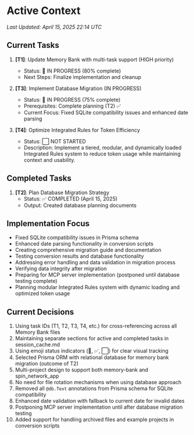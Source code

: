 # Active Context

*Last Updated: April 15, 2025 22:14 UTC*

## Current Tasks
1. **[T1]**: Update Memory Bank with multi-task support (HIGH priority)
   - Status: 🔄 IN PROGRESS (80% complete)
   - Next Steps: Finalize implementation and cleanup

2. **[T3]**: Implement Database Migration (IN PROGRESS)
   - Status: 🔄 IN PROGRESS (75% complete)
   - Prerequisites: Complete planning (T2) ✅
   - Current Focus: Fixed SQLite compatibility issues and enhanced date parsing

3. **[T4]**: Optimize Integrated Rules for Token Efficiency
   - Status: ⬜ NOT STARTED
   - Description: Implement a tiered, modular, and dynamically loaded Integrated Rules system to reduce token usage while maintaining context and usability.

## Completed Tasks
1. **[T2]**: Plan Database Migration Strategy
   - Status: ✅ COMPLETED (April 15, 2025)
   - Output: Created database planning documents

## Implementation Focus
- Fixed SQLite compatibility issues in Prisma schema
- Enhanced date parsing functionality in conversion scripts
- Creating comprehensive migration guide and documentation
- Testing conversion results and database functionality
- Addressing error handling and data validation in migration process
- Verifying data integrity after migration
- Preparing for MCP server implementation (postponed until database testing complete)
- Planning modular Integrated Rules system with dynamic loading and optimized token usage

## Current Decisions
1. Using task IDs (T1, T2, T3, T4, etc.) for cross-referencing across all Memory Bank files
2. Maintaining separate sections for active and completed tasks in session_cache.md
3. Using emoji status indicators (🔄, ✅, ⬜) for clear visual tracking
4. Selected Prisma ORM with relational database for memory bank migration (outcome of T2)
5. Multi-project design to support both memory-bank and spin_network_app
6. No need for file rotation mechanisms when using database approach
7. Removed all `@db.Text` annotations from Prisma schema for SQLite compatibility
8. Enhanced date validation with fallback to current date for invalid dates
9. Postponing MCP server implementation until after database migration testing
10. Added support for handling archived files and example projects in conversion scripts

